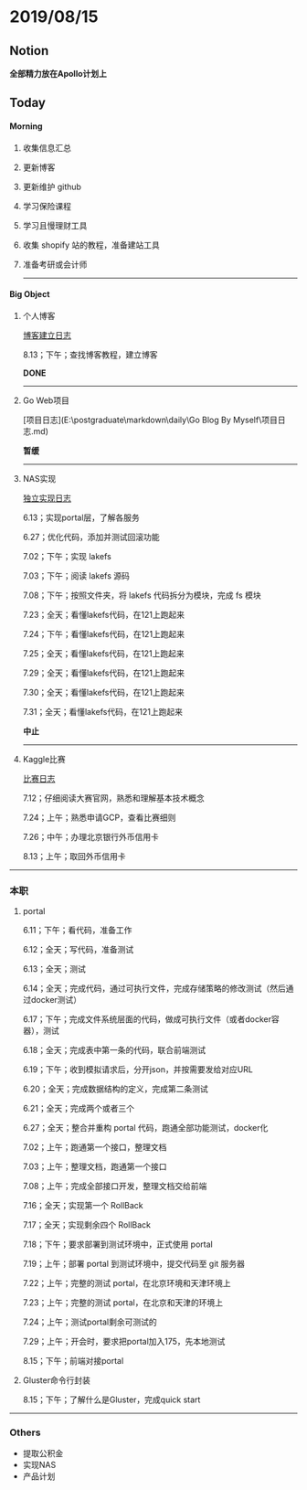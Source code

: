 # 2019/08/15

## Notion

**全部精力放在Apollo计划上**



## Today

#### Morning

1. 收集信息汇总 

2. 更新博客

5. 更新维护 github

6. 学习保险课程

7. 学习且慢理财工具

8. 收集 shopify 站的教程，准备建站工具

9. 准备考研或会计师

   ---

#### Big Object

1. 个人博客

   [博客建立日志]()

   8.13；下午；查找博客教程，建立博客

   **DONE**

   ---

2. Go Web项目

   [项目日志](E:\postgraduate\markdown\daily\Go Blog By Myself\项目日志.md)

   **暂缓**

   ---

3. NAS实现

   [独立实现日志](E:\postgraduate\markdown\daily\lakefs\lakefs独立实现计划.md)

   6.13；实现portal层，了解各服务

   6.27；优化代码，添加并测试回滚功能

   7.02；下午；实现 lakefs

   7.03；下午；阅读 lakefs 源码

   7.08；下午；按照文件夹，将 lakefs 代码拆分为模块，完成 fs 模块

   7.23；全天；看懂lakefs代码，在121上跑起来

   7.24；下午；看懂lakefs代码，在121上跑起来

   7.25；全天；看懂lakefs代码，在121上跑起来

   7.29；全天；看懂lakefs代码，在121上跑起来

   7.30；全天；看懂lakefs代码，在121上跑起来

   7.31；全天；看懂lakefs代码，在121上跑起来

   **中止**

   ---

4. Kaggle比赛

   [比赛日志]()

   7.12；仔细阅读大赛官网，熟悉和理解基本技术概念

   7.24；上午；熟悉申请GCP，查看比赛细则

   7.26；中午；办理北京银行外币信用卡

   8.13；上午；取回外币信用卡

---



### 本职

1. portal 

   6.11；下午；看代码，准备工作

   6.12；全天；写代码，准备测试

   6.13；全天；测试

   6.14；全天；完成代码，通过可执行文件，完成存储策略的修改测试（然后通过docker测试）

   6.17；下午；完成文件系统层面的代码，做成可执行文件（或者docker容器），测试

   6.18；全天；完成表中第一条的代码，联合前端测试

   6.19；下午；收到模拟请求后，分开json，并按需要发给对应URL

   6.20；全天；完成数据结构的定义，完成第二条测试

   6.21；全天；完成两个或者三个

   6.27；全天；整合并重构 portal 代码，跑通全部功能测试，docker化

   7.02；上午；跑通第一个接口，整理文档

   7.03；上午；整理文档，跑通第一个接口

   7.08；上午；完成全部接口开发，整理文档交给前端

   7.16；全天；实现第一个 RollBack

   7.17；全天；实现剩余四个 RollBack

   7.18；下午；要求部署到测试环境中，正式使用 portal

   7.19；上午；部署 portal 到测试环境中，提交代码至 git 服务器

   7.22；上午；完整的测试 portal，在北京环境和天津环境上

   7.23；上午；完整的测试 portal，在北京和天津的环境上
   
   7.24；上午；测试portal剩余可测试的
   
   7.29；上午；开会时，要求把portal加入175，先本地测试
   
   8.15；下午；前端对接portal
   
   
   
2. Gluster命令行封装

   8.15；下午；了解什么是Gluster，完成quick start

 



---



### Others

- 提取公积金 
- 实现NAS
- 产品计划